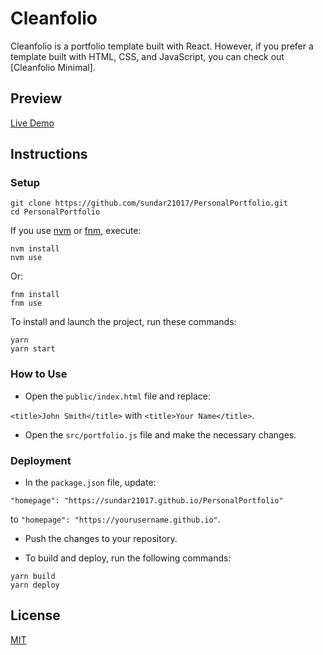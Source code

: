# Cleanfolio

Cleanfolio is a portfolio template built with React. However, if you prefer a template built with HTML, CSS, and JavaScript, you can check out [Cleanfolio Minimal].

## Preview

[Live Demo](https://sundar21017.github.io/PersonalPortfolio)

## Instructions

### Setup

```shell
git clone https://github.com/sundar21017/PersonalPortfolio.git
cd PersonalPortfolio
```

If you use [nvm](https://github.com/nvm-sh/nvm) or [fnm](https://github.com/Schniz/fnm), execute:

```shell
nvm install
nvm use
```

Or:

```shell
fnm install
fnm use
```

To install and launch the project, run these commands:

```shell
yarn
yarn start
```

### How to Use

- Open the `public/index.html` file and replace:

`<title>John Smith</title>` with `<title>Your Name</title>`.

- Open the `src/portfolio.js` file and make the necessary changes.

### Deployment

- In the `package.json` file, update:

`"homepage": "https://sundar21017.github.io/PersonalPortfolio"`

to `"homepage": "https://yourusername.github.io"`.

- Push the changes to your repository.

- To build and deploy, run the following commands:

```shell
yarn build
yarn deploy
```

## License

[MIT](https://choosealicense.com/licenses/mit/)
